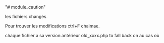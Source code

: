 "# module_caution" 

les fichiers changés.

Pour trouver les modifications ctrl+F chaimae.

chaque fichier a sa version antérieur old_xxxx.php to fall back on au cas où
